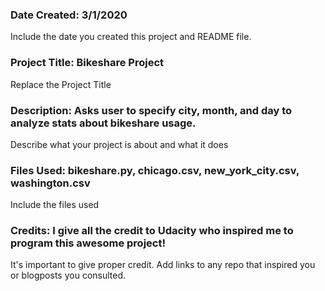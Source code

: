 ### Date Created:  3/1/2020
Include the date you created this project and README file.

### Project Title:  Bikeshare Project
Replace the Project Title

### Description:  Asks user to specify city, month, and day to analyze stats about bikeshare usage.
Describe what your project is about and what it does

### Files Used:  bikeshare.py, chicago.csv, new_york_city.csv, washington.csv
Include the files used

### Credits:  I give all the credit to Udacity who inspired me to program this awesome project!
It's important to give proper credit. Add links to any repo that inspired you or blogposts you consulted.
